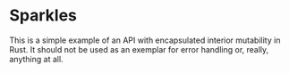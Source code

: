 # Sparkles

This is a simple example of an API with encapsulated interior mutability in Rust.
It should not be used as an exemplar for error handling or, really, anything at all.
